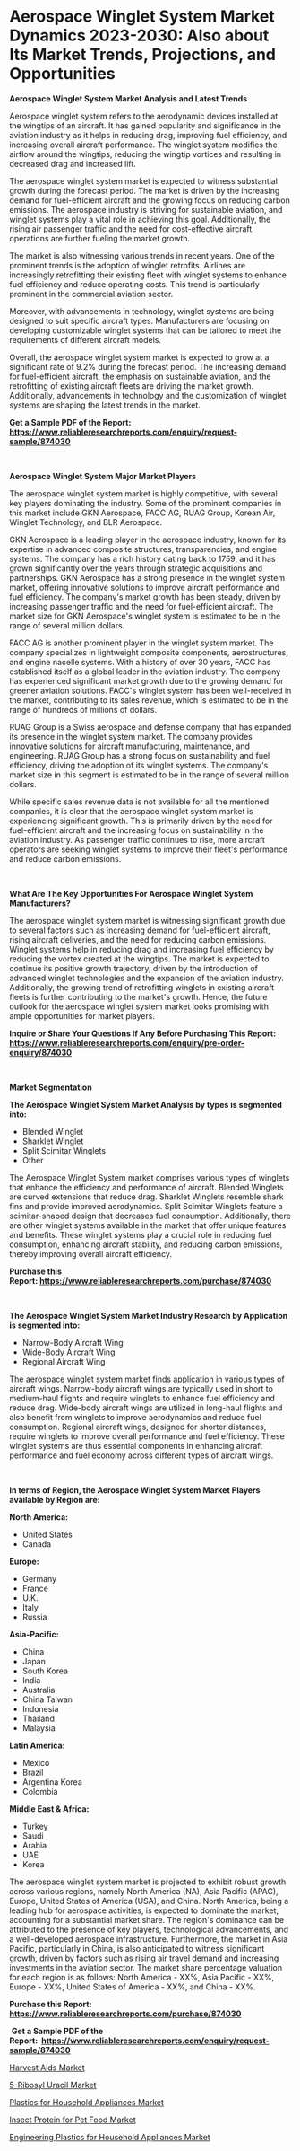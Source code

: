 <p><h1>Aerospace Winglet System Market Dynamics 2023-2030: Also about Its Market Trends, Projections, and Opportunities</h1></p><p><strong>Aerospace Winglet System Market Analysis and Latest Trends</strong></p>
<p><p>Aerospace winglet system refers to the aerodynamic devices installed at the wingtips of an aircraft. It has gained popularity and significance in the aviation industry as it helps in reducing drag, improving fuel efficiency, and increasing overall aircraft performance. The winglet system modifies the airflow around the wingtips, reducing the wingtip vortices and resulting in decreased drag and increased lift.</p><p>The aerospace winglet system market is expected to witness substantial growth during the forecast period. The market is driven by the increasing demand for fuel-efficient aircraft and the growing focus on reducing carbon emissions. The aerospace industry is striving for sustainable aviation, and winglet systems play a vital role in achieving this goal. Additionally, the rising air passenger traffic and the need for cost-effective aircraft operations are further fueling the market growth.</p><p>The market is also witnessing various trends in recent years. One of the prominent trends is the adoption of winglet retrofits. Airlines are increasingly retrofitting their existing fleet with winglet systems to enhance fuel efficiency and reduce operating costs. This trend is particularly prominent in the commercial aviation sector.</p><p>Moreover, with advancements in technology, winglet systems are being designed to suit specific aircraft types. Manufacturers are focusing on developing customizable winglet systems that can be tailored to meet the requirements of different aircraft models.</p><p>Overall, the aerospace winglet system market is expected to grow at a significant rate of 9.2% during the forecast period. The increasing demand for fuel-efficient aircraft, the emphasis on sustainable aviation, and the retrofitting of existing aircraft fleets are driving the market growth. Additionally, advancements in technology and the customization of winglet systems are shaping the latest trends in the market.</p></p>
<p><strong>Get a Sample PDF of the Report:&nbsp; <a href="https://www.reliableresearchreports.com/enquiry/request-sample/874030">https://www.reliableresearchreports.com/enquiry/request-sample/874030</a></strong></p>
<p>&nbsp;</p>
<p><strong>Aerospace Winglet System Major Market Players</strong></p>
<p><p>The aerospace winglet system market is highly competitive, with several key players dominating the industry. Some of the prominent companies in this market include GKN Aerospace, FACC AG, RUAG Group, Korean Air, Winglet Technology, and BLR Aerospace.</p><p>GKN Aerospace is a leading player in the aerospace industry, known for its expertise in advanced composite structures, transparencies, and engine systems. The company has a rich history dating back to 1759, and it has grown significantly over the years through strategic acquisitions and partnerships. GKN Aerospace has a strong presence in the winglet system market, offering innovative solutions to improve aircraft performance and fuel efficiency. The company's market growth has been steady, driven by increasing passenger traffic and the need for fuel-efficient aircraft. The market size for GKN Aerospace's winglet system is estimated to be in the range of several million dollars.</p><p>FACC AG is another prominent player in the winglet system market. The company specializes in lightweight composite components, aerostructures, and engine nacelle systems. With a history of over 30 years, FACC has established itself as a global leader in the aviation industry. The company has experienced significant market growth due to the growing demand for greener aviation solutions. FACC's winglet system has been well-received in the market, contributing to its sales revenue, which is estimated to be in the range of hundreds of millions of dollars.</p><p>RUAG Group is a Swiss aerospace and defense company that has expanded its presence in the winglet system market. The company provides innovative solutions for aircraft manufacturing, maintenance, and engineering. RUAG Group has a strong focus on sustainability and fuel efficiency, driving the adoption of its winglet systems. The company's market size in this segment is estimated to be in the range of several million dollars.</p><p>While specific sales revenue data is not available for all the mentioned companies, it is clear that the aerospace winglet system market is experiencing significant growth. This is primarily driven by the need for fuel-efficient aircraft and the increasing focus on sustainability in the aviation industry. As passenger traffic continues to rise, more aircraft operators are seeking winglet systems to improve their fleet's performance and reduce carbon emissions.</p></p>
<p>&nbsp;</p>
<p><strong>What Are The Key Opportunities For Aerospace Winglet System Manufacturers?</strong></p>
<p><p>The aerospace winglet system market is witnessing significant growth due to several factors such as increasing demand for fuel-efficient aircraft, rising aircraft deliveries, and the need for reducing carbon emissions. Winglet systems help in reducing drag and increasing fuel efficiency by reducing the vortex created at the wingtips. The market is expected to continue its positive growth trajectory, driven by the introduction of advanced winglet technologies and the expansion of the aviation industry. Additionally, the growing trend of retrofitting winglets in existing aircraft fleets is further contributing to the market's growth. Hence, the future outlook for the aerospace winglet system market looks promising with ample opportunities for market players.</p></p>
<p><strong>Inquire or Share Your Questions If Any Before Purchasing This Report: <a href="https://www.reliableresearchreports.com/enquiry/pre-order-enquiry/874030">https://www.reliableresearchreports.com/enquiry/pre-order-enquiry/874030</a></strong></p>
<p>&nbsp;</p>
<p><strong>Market Segmentation</strong></p>
<p><strong>The Aerospace Winglet System Market Analysis by types is segmented into:</strong></p>
<p><ul><li>Blended Winglet</li><li>Sharklet Winglet</li><li>Split Scimitar Winglets</li><li>Other</li></ul></p>
<p><p>The Aerospace Winglet System market comprises various types of winglets that enhance the efficiency and performance of aircraft. Blended Winglets are curved extensions that reduce drag. Sharklet Winglets resemble shark fins and provide improved aerodynamics. Split Scimitar Winglets feature a scimitar-shaped design that decreases fuel consumption. Additionally, there are other winglet systems available in the market that offer unique features and benefits. These winglet systems play a crucial role in reducing fuel consumption, enhancing aircraft stability, and reducing carbon emissions, thereby improving overall aircraft efficiency.</p></p>
<p><strong>Purchase this Report:&nbsp;<a href="https://www.reliableresearchreports.com/purchase/874030">https://www.reliableresearchreports.com/purchase/874030</a></strong></p>
<p>&nbsp;</p>
<p><strong>The Aerospace Winglet System Market Industry Research by Application is segmented into:</strong></p>
<p><ul><li>Narrow-Body Aircraft Wing</li><li>Wide-Body Aircraft Wing</li><li>Regional Aircraft Wing</li></ul></p>
<p><p>The aerospace winglet system market finds application in various types of aircraft wings. Narrow-body aircraft wings are typically used in short to medium-haul flights and require winglets to enhance fuel efficiency and reduce drag. Wide-body aircraft wings are utilized in long-haul flights and also benefit from winglets to improve aerodynamics and reduce fuel consumption. Regional aircraft wings, designed for shorter distances, require winglets to improve overall performance and fuel efficiency. These winglet systems are thus essential components in enhancing aircraft performance and fuel economy across different types of aircraft wings.</p></p>
<p>&nbsp;</p>
<p><strong>In terms of Region, the Aerospace Winglet System Market Players available by Region are:</strong></p>
<p>
    <p> <strong> North America: </strong>
        <ul>
            <li>United States</li>
            <li>Canada</li>
        </ul>
        </p> 
    <p> <strong> Europe: </strong>
        <ul>
            <li>Germany</li>
            <li>France</li>
            <li>U.K.</li>
            <li>Italy</li>
            <li>Russia</li>
        </ul>
        </p> 
    <p> <strong> Asia-Pacific: </strong>
        <ul>
            <li>China</li>
            <li>Japan</li>
            <li>South Korea</li>
            <li>India</li>
            <li>Australia</li>
            <li>China Taiwan</li>
            <li>Indonesia</li>
            <li>Thailand</li>
            <li>Malaysia</li>
        </ul>
        </p> 
    <p> <strong> Latin America: </strong>
        <ul>
            <li>Mexico</li>
            <li>Brazil</li>
            <li>Argentina Korea</li>
            <li>Colombia</li>
        </ul>
        </p> 
    <p> <strong> Middle East & Africa: </strong>
        <ul>
            <li>Turkey</li>
            <li>Saudi</li>
            <li>Arabia</li>
            <li>UAE</li>
            <li>Korea</li>
        </ul>
    </p>
    </p>
<p><p>The aerospace winglet system market is projected to exhibit robust growth across various regions, namely North America (NA), Asia Pacific (APAC), Europe, United States of America (USA), and China. North America, being a leading hub for aerospace activities, is expected to dominate the market, accounting for a substantial market share. The region's dominance can be attributed to the presence of key players, technological advancements, and a well-developed aerospace infrastructure. Furthermore, the market in Asia Pacific, particularly in China, is also anticipated to witness significant growth, driven by factors such as rising air travel demand and increasing investments in the aviation sector. The market share percentage valuation for each region is as follows: North America - XX%, Asia Pacific - XX%, Europe - XX%, United States of America - XX%, and China - XX%.</p></p>
<p><strong>Purchase this Report: <a href="https://www.reliableresearchreports.com/purchase/874030">https://www.reliableresearchreports.com/purchase/874030</a></strong></p>
<p>&nbsp;<strong>Get a Sample PDF of the Report:&nbsp;&nbsp;<a href="https://www.reliableresearchreports.com/enquiry/request-sample/874030">https://www.reliableresearchreports.com/enquiry/request-sample/874030</a></strong></p>
<p><strong></strong></p>
<p><p><a href="https://medium.com/@annarussell1981/harvest-aids-market-report-reveals-the-latest-trends-and-growth-opportunities-of-this-market-52a5a60a2c06">Harvest Aids Market</a></p><p><a href="https://medium.com/@dorothypeters68/5-ribosyl-uracil-market-size-market-outlook-and-market-forecast-2023-to-2030-580aa5dee3e2">5-Ribosyl Uracil Market</a></p><p><a href="https://medium.com/@dianafisher1927/plastics-for-household-appliances-market-trends-and-market-analysis-forecasted-for-period-2023-2030-302ff838ec81">Plastics for Household Appliances Market</a></p><p><a href="https://medium.com/@helenablick2023/insect-protein-for-pet-food-market-furnishes-information-on-market-share-market-trends-and-market-9ff6005e976e">Insect Protein for Pet Food Market</a></p><p><a href="https://medium.com/@avarobertson1969/engineering-plastics-for-household-appliances-market-comprehensive-assessment-by-type-6ec20442f732">Engineering Plastics for Household Appliances Market</a></p></p>